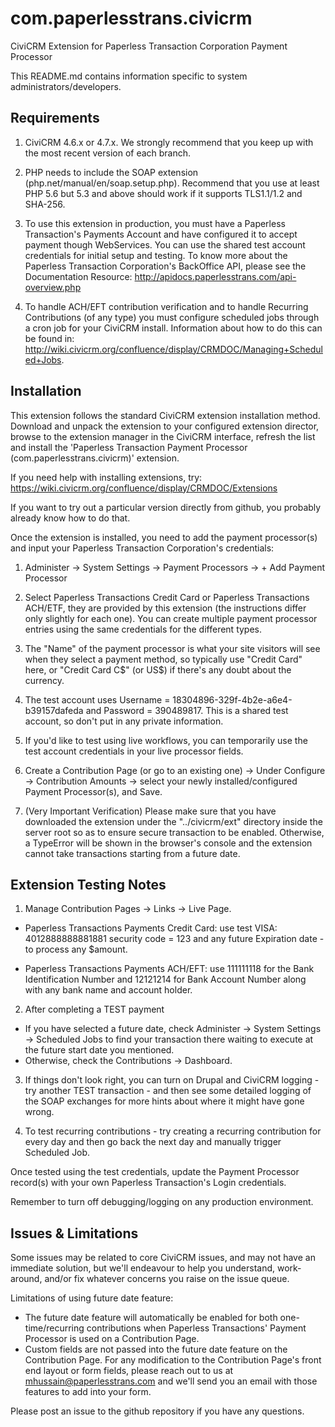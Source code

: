 com.paperlesstrans.civicrm
===============
CiviCRM Extension for Paperless Transaction Corporation Payment Processor 

This README.md contains information specific to system administrators/developers. 

Requirements
------------

1. CiviCRM 4.6.x or 4.7.x. We strongly recommend that you keep up with the most recent version of each branch.

2. PHP needs to include the SOAP extension (php.net/manual/en/soap.setup.php). Recommend that you use at least PHP 5.6 but 5.3 and above should work if it supports TLS1.1/1.2 and SHA-256.

3. To use this extension in production, you must have a Paperless Transaction's Payments Account and have configured it to accept payment though WebServices. You can use the shared test account credentials for initial setup and testing. To know more about the Paperless Transaction Corporation's BackOffice API, please see the Documentation Resource: http://apidocs.paperlesstrans.com/api-overview.php

4. To handle ACH/EFT contribution verification and to handle Recurring Contributions (of any type) you must configure scheduled jobs through a cron job for your CiviCRM install. Information about how to do this can be found in: http://wiki.civicrm.org/confluence/display/CRMDOC/Managing+Scheduled+Jobs.

Installation
------------

This extension follows the standard CiviCRM extension installation method. Download and unpack the extension to your configured extension director, browse to the extension manager in the CiviCRM interface, refresh the list and install the 'Paperless Transaction Payment Processor (com.paperlesstrans.civicrm)' extension.

If you need help with installing extensions, try: https://wiki.civicrm.org/confluence/display/CRMDOC/Extensions

If you want to try out a particular version directly from github, you probably already know how to do that.

Once the extension is installed, you need to add the payment processor(s) and input your Paperless Transaction Corporation's credentials:

1. Administer -> System Settings -> Payment Processors -> + Add Payment Processor

2. Select Paperless Transactions Credit Card or Paperless Transactions ACH/ETF, they are provided by this extension (the instructions differ only slightly for each one). You can create multiple payment processor entries using the same credentials for the different types.

3. The "Name" of the payment processor is what your site visitors will see when they select a payment method, so typically use "Credit Card" here, or "Credit Card C$" (or US$) if there's any doubt about the currency. 

4. The test account uses Username = 18304896-329f-4b2e-a6e4-b39157dafeda and Password = 390489817. This is a shared test account, so don't put in any private information.

5. If you'd like to test using live workflows, you can temporarily use the test account credentials in your live processor fields.

6. Create a Contribution Page (or go to an existing one) -> Under Configure -> Contribution Amounts -> select your newly installed/configured Payment Processor(s), and Save.

7. (Very Important Verification)
Please make sure that you have downloaded the extension under the "../civicrm/ext" directory inside the server root so as to ensure secure transaction to be enabled. Otherwise, a TypeError will be shown in the browser's console and the extension cannot take transactions starting from a future date.

Extension Testing Notes
-----------------------

1. Manage Contribution Pages -> Links -> Live Page.

  * Paperless Transactions Payments Credit Card: use test VISA: 4012888888881881 security code = 123 and any future Expiration date - to process any $amount.

  * Paperless Transactions Payments ACH/EFT: use 111111118 for the Bank Identification Number and 12121214 for Bank Account Number along with any bank name and account holder.

2. After completing a TEST payment

  * If you have selected a future date, check Administer -> System Settings -> Scheduled Jobs to find your transaction there waiting to execute at the future start date you mentioned.
  * Otherwise, check the Contributions -> Dashboard. 

3. If things don't look right, you can turn on Drupal and CiviCRM logging - try another TEST transaction - and then see some detailed logging of the SOAP exchanges for more hints about where it might have gone wrong.

4. To test recurring contributions - try creating a recurring contribution for every day and then go back the next day and manually trigger Scheduled Job.

Once tested using the test credentials, update the Payment Processor record(s) with your own Paperless Transaction's Login credentials.

Remember to turn off debugging/logging on any production environment.

Issues & Limitations 
--------------------

Some issues may be related to core CiviCRM issues, and may not have an immediate solution, but we'll endeavour to help you understand, work-around, and/or fix whatever concerns you raise on the issue queue.

Limitations of using future date feature:

* The future date feature will automatically be enabled for both one-time/recurring contributions when Paperless Transactions' Payment Processor is used on a Contribution Page.
* Custom fields are not passed into the future date feature on the Contribution Page. For any modification to the Contribution Page's front end layout or form fields, please reach out to us at mhussain@paperlesstrans.com and we'll send you an email with those features to add into your form.

Please post an issue to the github repository if you have any questions.
